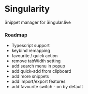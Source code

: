 # Singularity

Snippet manager for Singular.live

### Roadmap

- Typescript support
- keybind remapping
- favourite / quick action
- remove tabWidth setting
- add search menu in popup
- add quick-add from clipboard
- add more snippets
- add import/export features
- add favourite switch - on by default
